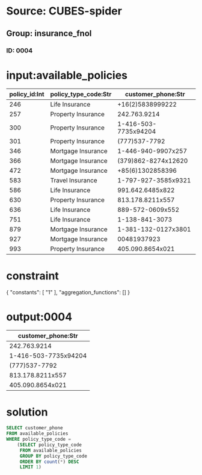 # Source: CUBES-spider
## Group: insurance_fnol
### ID: 0004

# input:available_policies

| policy_id:Int | policy_type_code:Str | customer_phone:Str |
|---|---|---|
| 246 | Life Insurance | +16(2)5838999222 |
| 257 | Property Insurance | 242.763.9214 |
| 300 | Property Insurance | 1-416-503-7735x94204 |
| 301 | Property Insurance | (777)537-7792 |
| 346 | Mortgage Insurance | 1-446-940-9907x257 |
| 366 | Mortgage Insurance | (379)862-8274x12620 |
| 472 | Mortgage Insurance | +85(6)1302858396 |
| 583 | Travel Insurance | 1-797-927-3585x9321 |
| 586 | Life Insurance | 991.642.6485x822 |
| 630 | Property Insurance | 813.178.8211x557 |
| 636 | Life Insurance | 889-572-0609x552 |
| 751 | Life Insurance | 1-138-841-3073 |
| 879 | Mortgage Insurance | 1-381-132-0127x3801 |
| 927 | Mortgage Insurance | 00481937923 |
| 993 | Property Insurance | 405.090.8654x021 |

# constraint

{
  "constants": [
    "1"
  ],
  "aggregation_functions": []
}

# output:0004

| customer_phone:Str |
|---|
| 242.763.9214 |
| 1-416-503-7735x94204 |
| (777)537-7792 |
| 813.178.8211x557 |
| 405.090.8654x021 |

# solution

```sql
SELECT customer_phone
FROM available_policies
WHERE policy_type_code =
    (SELECT policy_type_code
     FROM available_policies
     GROUP BY policy_type_code
     ORDER BY count(*) DESC
     LIMIT 1)
```
